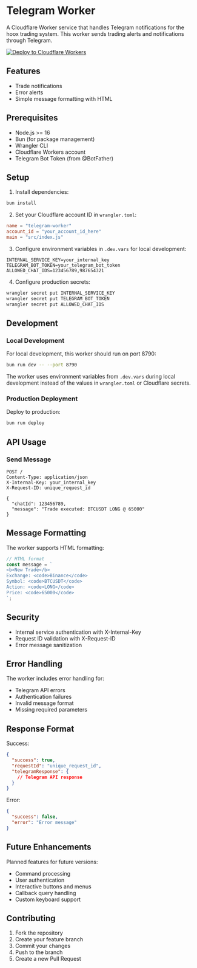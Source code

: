 # Telegram Worker

A Cloudflare Worker service that handles Telegram notifications for the hoox trading system. This worker sends trading alerts and notifications through Telegram.

[![Deploy to Cloudflare Workers](https://deploy.workers.cloudflare.com/button)](https://deploy.workers.cloudflare.com/?url=https://github.com/yourusername/hoox-trading/tree/main/telegram-worker)

## Features

- Trade notifications
- Error alerts
- Simple message formatting with HTML

## Prerequisites

- Node.js >= 16
- Bun (for package management)
- Wrangler CLI
- Cloudflare Workers account
- Telegram Bot Token (from @BotFather)

## Setup

1. Install dependencies:
```bash
bun install
```

2. Set your Cloudflare account ID in `wrangler.toml`:
```toml
name = "telegram-worker"
account_id = "your_account_id_here"
main = "src/index.js"
```

3. Configure environment variables in `.dev.vars` for local development:
```env
INTERNAL_SERVICE_KEY=your_internal_key
TELEGRAM_BOT_TOKEN=your_telegram_bot_token
ALLOWED_CHAT_IDS=123456789,987654321
```

4. Configure production secrets:
```bash
wrangler secret put INTERNAL_SERVICE_KEY
wrangler secret put TELEGRAM_BOT_TOKEN
wrangler secret put ALLOWED_CHAT_IDS
```

## Development

### Local Development

For local development, this worker should run on port 8790:

```bash
bun run dev -- --port 8790
```

The worker uses environment variables from `.dev.vars` during local development instead of the values in `wrangler.toml` or Cloudflare secrets.

### Production Deployment

Deploy to production:
```bash
bun run deploy
```

## API Usage

### Send Message

```http
POST /
Content-Type: application/json
X-Internal-Key: your_internal_key
X-Request-ID: unique_request_id

{
  "chatId": 123456789,
  "message": "Trade executed: BTCUSDT LONG @ 65000"
}
```

## Message Formatting

The worker supports HTML formatting:

```javascript
// HTML format
const message = `
<b>New Trade</b>
Exchange: <code>Binance</code>
Symbol: <code>BTCUSDT</code>
Action: <code>LONG</code>
Price: <code>65000</code>
`;
```

## Security

- Internal service authentication with X-Internal-Key
- Request ID validation with X-Request-ID
- Error message sanitization

## Error Handling

The worker includes error handling for:
- Telegram API errors
- Authentication failures
- Invalid message format
- Missing required parameters

## Response Format

Success:
```json
{
  "success": true,
  "requestId": "unique_request_id",
  "telegramResponse": {
    // Telegram API response
  }
}
```

Error:
```json
{
  "success": false,
  "error": "Error message"
}
```

## Future Enhancements

Planned features for future versions:
- Command processing
- User authentication
- Interactive buttons and menus
- Callback query handling
- Custom keyboard support

## Contributing

1. Fork the repository
2. Create your feature branch
3. Commit your changes
4. Push to the branch
5. Create a new Pull Request 